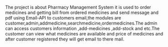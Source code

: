 The project is about Pharmacy Management System it is used to order medicines and getting bill from ordered medicines and send message and pdf using Email-API to customers email,the modules are customer,admin,addmedicine,searchmedicine,ordermedicines.The admin can access customers information ,add-medicines ,add-stock and etc.The customer can view what medicines are available and price of medicines and after customer registered they will get email to there mail.
